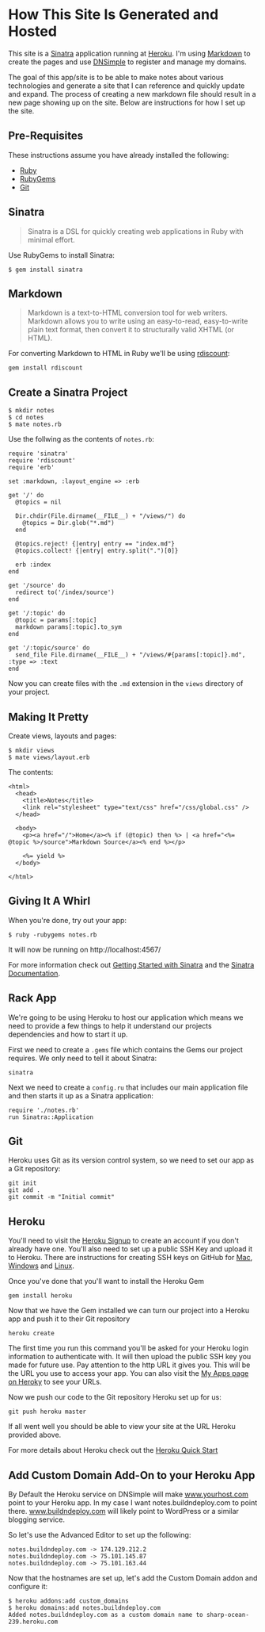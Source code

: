 # How This Site Is Generated and Hosted

This site is a [Sinatra](http://www.sinatrarb.com/) application running at [Heroku](http://heroku.com/). I'm using [Markdown](http://daringfireball.net/projects/markdown/) to create the pages and use [DNSimple](https://dnsimple.com/) to register and manage my domains.

The goal of this app/site is to be able to make notes about various technologies and generate a site that I can reference and quickly update and expand. The process of creating a new markdown file should result in a new page showing up on the site.  Below are instructions for how I set up the site.

## Pre-Requisites

These instructions assume you have already installed the following:

* [Ruby](http://www.ruby-lang.org/en/)
* [RubyGems](http://rubygems.org/)
* [Git](http://git-scm.com/)

## Sinatra

> Sinatra is a DSL for quickly creating web applications in Ruby with minimal effort.

Use RubyGems to install Sinatra:

	$ gem install sinatra

## Markdown

> Markdown is a text-to-HTML conversion tool for web writers. Markdown allows you to write using an easy-to-read, easy-to-write plain text format, then convert it to structurally valid XHTML (or HTML).

For converting Markdown to HTML in Ruby we'll be using [rdiscount](https://github.com/rtomayko/rdiscount):

	gem install rdiscount

## Create a Sinatra Project

	$ mkdir notes
	$ cd notes
	$ mate notes.rb

Use the follwing as the contents of `notes.rb`:

	require 'sinatra'
	require 'rdiscount'
	require 'erb'

	set :markdown, :layout_engine => :erb

	get '/' do
	  @topics = nil

	  Dir.chdir(File.dirname(__FILE__) + "/views/") do
	    @topics = Dir.glob("*.md")  
	  end

	  @topics.reject! {|entry| entry == "index.md"}
	  @topics.collect! {|entry| entry.split(".")[0]}

	  erb :index
	end

	get '/source' do
	  redirect to('/index/source')
	end

	get '/:topic' do
	  @topic = params[:topic]
	  markdown params[:topic].to_sym
	end

	get '/:topic/source' do
	  send_file File.dirname(__FILE__) + "/views/#{params[:topic]}.md", :type => :text
	end

Now you can create files with the `.md` extension in the `views` directory of your project.

## Making It Pretty

Create views, layouts and pages:

	$ mkdir views
	$ mate views/layout.erb

The contents:

	<html>
	  <head>
		<title>Notes</title>
		<link rel="stylesheet" type="text/css" href="/css/global.css" />
	  </head>

	  <body>
	    <p><a href="/">Home</a><% if (@topic) then %> | <a href="<%= @topic %>/source">Markdown Source</a><% end %></p>

		<%= yield %>
	  </body>

	</html>

## Giving It A Whirl

When you're done, try out your app:

	$ ruby -rubygems notes.rb

It will now be running on http://localhost:4567/

For more information check out [Getting Started with Sinatra](http://www.sinatrarb.com/intro) and the [Sinatra Documentation](http://www.sinatrarb.com/documentation).


## Rack App

We're going to be using Heroku to host our application which means we need to provide a few things to help it understand our projects dependencies and how to start it up.

First we need to create a `.gems` file which contains the Gems our project requires. We only need to tell it about Sinatra:

	sinatra

Next we need to create a `config.ru` that includes our main application file and then starts it up as a Sinatra application:

	require './notes.rb'
	run Sinatra::Application

## Git

Heroku uses Git as its version control system, so we need to set our app as a Git repository:

	git init
	git add .
	git commit -m "Initial commit"

## Heroku

You'll need to visit the [Heroku Signup](http://api.heroku.com/signup) to create an account if you don't already have one. You'll also need to set up a public SSH Key and upload it to Heroku. There are instructions for creating SSH keys on GitHub for [Mac](http://help.github.com/mac-set-up-git/), [Windows](http://help.github.com/win-set-up-git/) and [Linux](http://help.github.com/linux-set-up-git/).

Once you've done that you'll want to install the Heroku Gem

	gem install heroku

Now that we have the Gem installed we can turn our project into a Heroku app and push it to their Git repository

	heroku create
	
The first time you run this command you'll be asked for your Heroku login information to authenticate with. It will then upload the public SSH key you made for future use. Pay attention to the http URL it gives you. This will be the URL you use to access your app. You can also visit the [My Apps page on Heroky](https://api.heroku.com/myapps) to see your URLs.

Now we push our code to the Git repository Heroku set up for us:
	
	git push heroku master

If all went well you should be able to view your site at the URL Heroku provided above.

For more details about Heroku check out the [Heroku Quick Start](http://devcenter.heroku.com/articles/quickstart)

## Add Custom Domain Add-On to your Heroku App

By Default the Heroku service on DNSimple will make www.yourhost.com point to your Heroku app. In my case I want notes.buildndeploy.com to point there. www.buildndeploy.com will likely point to WordPress or a similar blogging service.

So let's use the Advanced Editor to set up the following:

	notes.buildndeploy.com -> 174.129.212.2
	notes.buildndeploy.com -> 75.101.145.87
	notes.buildndeploy.com -> 75.101.163.44

Now that the hostnames are set up, let's add the Custom Domain addon and configure it:

	$ heroku addons:add custom_domains
	$ heroku domains:add notes.buildndeploy.com
	Added notes.buildndeploy.com as a custom domain name to sharp-ocean-239.heroku.com

